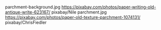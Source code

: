 parchment-background.jpg https://pixabay.com/photos/paper-writing-old-antique-write-623167/ pixabay/Nile
parchment.jpg https://pixabay.com/photos/paper-old-texture-parchment-1074131/ pixabay/ChrisFiedler